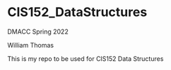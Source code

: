 # CIS152_DataStructures

DMACC Spring 2022

William Thomas

This is my repo to be used for CIS152 Data Structures
